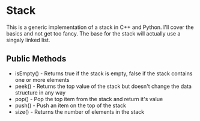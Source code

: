 # Stack

This is a generic implementation of a stack in C++ and Python. I'll cover the basics and not get too fancy. The base for the stack will actually use a singaly linked list.

## Public Methods

* isEmpty() - Returns true if the stack is empty, false if the stack contains one or more elements
* peek()    - Returns the top value of the stack but doesn't change the data structure in any way
* pop()     - Pop the top item from the stack and return it's value
* push()    - Push an item on the top of the stack
* size()    - Returns the number of elements in the stack
